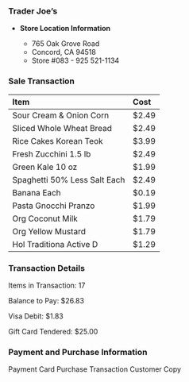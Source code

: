 ### Trader Joe’s

*   **Store Location Information**

    *   765 Oak Grove Road
    *   Concord, CA 94518
    *   Store #083 - 925 521-1134

### Sale Transaction

| Item | Cost |
| :--- | :--- |
| Sour Cream & Onion Corn | $2.49 |
| Sliced Whole Wheat Bread | $2.49 |
| Rice Cakes Korean Teok | $3.99 |
| Fresh Zucchini 1.5 lb | $2.49 |
| Green Kale 10 oz | $1.99 |
| Spaghetti 50% Less Salt Each | $2.49 |
| Banana Each | $0.19 |
| Pasta Gnocchi Pranzo | $1.99 |
| Org Coconut Milk | $1.79 |
| Org Yellow Mustard | $1.79 |
| Hol Traditiona Active D | $1.29 |

### Transaction Details

Items in Transaction: 17

Balance to Pay: $26.83

Visa Debit: $1.83

Gift Card Tendered: $25.00

### Payment and Purchase Information

Payment Card Purchase Transaction Customer Copy